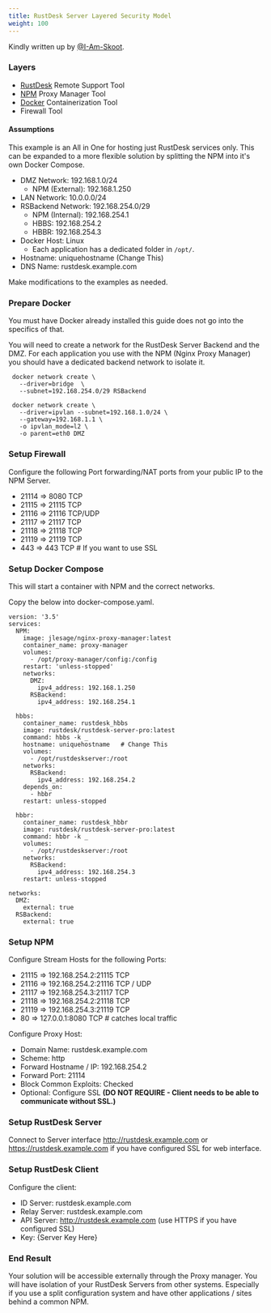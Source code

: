 ```yaml
---
title: RustDesk Server Layered Security Model
weight: 100
---
```


Kindly written up by [@I-Am-Skoot](https://github.com/I-Am-Skoot/RustDeskNPMDocker/commits?author=I-Am-Skoot).

### Layers
- [RustDesk](https://github.com/rustdesk/rustdesk) Remote Support Tool
- [NPM](https://nginxproxymanager.com/) Proxy Manager Tool
- [Docker](https://www.docker.com) Containerization Tool
- Firewall Tool

#### Assumptions
This example is an All in One for hosting just RustDesk services only. This can be expanded to a more flexible solution by splitting the NPM into it's own Docker Compose.
- DMZ Network: 192.168.1.0/24
  - NPM (External): 192.168.1.250
- LAN Network: 10.0.0.0/24
- RSBackend Network: 192.168.254.0/29
  - NPM (Internal): 192.168.254.1
  - HBBS: 192.168.254.2
  - HBBR: 192.168.254.3
- Docker Host: Linux
  - Each application has a dedicated folder in `/opt/`.
- Hostname: uniquehostname  (Change This)
- DNS Name: rustdesk.example.com

Make modifications to the examples as needed.

### Prepare Docker
You must have Docker already installed this guide does not go into the specifics of that.

You will need to create a network for the RustDesk Server Backend and the DMZ.
For each application you use with the NPM (Nginx Proxy Manager) you should have a dedicated backend network to isolate it.

```
 docker network create \
   --driver=bridge  \
   --subnet=192.168.254.0/29 RSBackend

 docker network create \
   --driver=ipvlan --subnet=192.168.1.0/24 \
   --gateway=192.168.1.1 \
   -o ipvlan_mode=l2 \
   -o parent=eth0 DMZ
```

### Setup Firewall
Configure the following Port forwarding/NAT ports from your public IP to the NPM Server.
- 21114 => 8080 TCP
- 21115 => 21115 TCP
- 21116 => 21116 TCP/UDP
- 21117 => 21117 TCP
- 21118 => 21118 TCP
- 21119 => 21119 TCP
- 443 => 443 TCP  # If you want to use SSL

### Setup Docker Compose
This will start a container with NPM and the correct networks.

Copy the below into docker-compose.yaml.

```
version: '3.5'
services:
  NPM:
    image: jlesage/nginx-proxy-manager:latest
    container_name: proxy-manager
    volumes:
      - /opt/proxy-manager/config:/config
    restart: 'unless-stopped'
    networks:
      DMZ:
        ipv4_address: 192.168.1.250
      RSBackend:
        ipv4_address: 192.168.254.1

  hbbs:
    container_name: rustdesk_hbbs
    image: rustdesk/rustdesk-server-pro:latest
    command: hbbs -k _
    hostname: uniquehostname   # Change This
    volumes:
      - /opt/rustdeskserver:/root
    networks:
      RSBackend:
        ipv4_address: 192.168.254.2
    depends_on:
      - hbbr
    restart: unless-stopped

  hbbr:
    container_name: rustdesk_hbbr
    image: rustdesk/rustdesk-server-pro:latest
    command: hbbr -k _
    volumes:
      - /opt/rustdeskserver:/root
    networks:
      RSBackend:
        ipv4_address: 192.168.254.3
    restart: unless-stopped

networks:
  DMZ:
    external: true
  RSBackend:
    external: true
```

### Setup NPM
Configure Stream Hosts for the following Ports:
- 21115 => 192.168.254.2:21115 TCP
- 21116 => 192.168.254.2:21116 TCP / UDP
- 21117 => 192.168.254.3:21117 TCP
- 21118 => 192.168.254.2:21118 TCP
- 21119 => 192.168.254.3:21119 TCP
- 80 => 127.0.0.1:8080 TCP # catches local traffic

Configure Proxy Host:
- Domain Name: rustdesk.example.com
- Scheme: http
- Forward Hostname / IP: 192.168.254.2
- Forward Port: 21114
- Block Common Exploits: Checked
- Optional: Configure SSL **(DO NOT REQUIRE - Client needs to be able to communicate without SSL.)**

### Setup RustDesk Server
Connect to Server interface http://rustdesk.example.com or https://rustdesk.example.com if you have configured SSL for web interface.

### Setup RustDesk Client
Configure the client:
- ID Server: rustdesk.example.com
- Relay Server: rustdesk.example.com
- API Server: http://rustdesk.example.com (use HTTPS if you have configured SSL)
- Key: {Server Key Here}

### End Result
Your solution will be accessible externally through the Proxy manager. You will have isolation of your RustDesk Servers from other systems. Especially if you use a split configuration system and have other applications / sites behind a common NPM.
